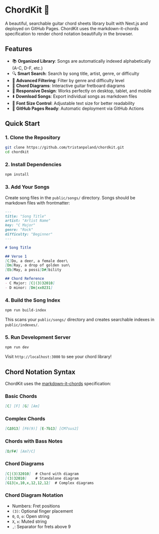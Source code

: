 # ChordKit 🎸

A beautiful, searchable guitar chord sheets library built with Next.js and deployed on GitHub Pages. ChordKit uses the markdown-it-chords specification to render chord notation beautifully in the browser.

## Features

- 📚 **Organized Library**: Songs are automatically indexed alphabetically (A-C, D-F, etc.)
- 🔍 **Smart Search**: Search by song title, artist, genre, or difficulty
- 🎯 **Advanced Filtering**: Filter by genre and difficulty level
- 🎼 **Chord Diagrams**: Interactive guitar fretboard diagrams
- 📱 **Responsive Design**: Works perfectly on desktop, tablet, and mobile
- ⬇️ **Download Songs**: Export individual songs as markdown files
- 🎨 **Font Size Control**: Adjustable text size for better readability
- 🚀 **GitHub Pages Ready**: Automatic deployment via GitHub Actions

## Quick Start

### 1. Clone the Repository

```bash
git clone https://github.com/tristanpoland/chordkit.git
cd chordkit
```

### 2. Install Dependencies

```bash
npm install
```

### 3. Add Your Songs

Create song files in the `public/songs/` directory. Songs should be markdown files with frontmatter:

```markdown
---
title: "Song Title"
artist: "Artist Name"
key: "C Major"
genre: "Rock"
difficulty: "Beginner"
---

# Song Title

## Verse 1
[C]Do, a deer, a female deer\
[Dm]Ray, a drop of golden sun\
[Eb]May, a possi[D#]bility

## Chord Reference
- C Major: [C|(3)32010]
- D minor: [Dm|xx0231]
```

### 4. Build the Song Index

```bash
npm run build-index
```

This scans your `public/songs/` directory and creates searchable indexes in `public/indexes/`.

### 5. Run Development Server

```bash
npm run dev
```

Visit `http://localhost:3000` to see your chord library!

## Chord Notation Syntax

ChordKit uses the [markdown-it-chords](https://github.com/studiorack/markdown-it-chords) specification:

### Basic Chords
```markdown
[C] [F] [G] [Am]
```

### Complex Chords
```markdown
[CΔ913] [F6(9)] [E-7b13] [CM7sus2]
```

### Chords with Bass Notes
```markdown
[D/F#] [Am7/C]
```

### Chord Diagrams
```markdown
[C|(3)32010]  # Chord with diagram
[(3)32010]    # Standalone diagram
[G13|x,10,x,12,12,12]  # Complex diagrams
```

### Chord Diagram Notation
- Numbers: Fret positions
- `(3)`: Optional finger placement
- `0`, `O`, `o`: Open string
- `X`, `x`: Muted string
- `,`: Separator for frets above 9
